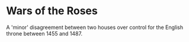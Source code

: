 # Wars of the Roses

A 'minor' disagreement between two houses over control for the English throne between 1455 and 1487.